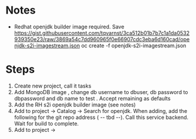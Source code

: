 # Notes #
- Redhat openjdk builder image required.
Save https://gist.githubusercontent.com/tqvarnst/3ca512b01b7b7c1a1da0532939350e23/raw/3869a54c7dd960965f0e66907cdc3eba6d160cad/openjdk-s2i-imagestream.json
oc create -f openjdk-s2i-imagestream.json

# Steps # 
1) Create new project, call it tasks
2) Add MongoDB image , change db username to dbuser, db password to dbpassword and db name to test . Accept remaining as defaults
3) Add the RH s2i openjdk builder image (see notes)
4) Add to project -> Catalog -> Search for openjdk. When adding, add the following for the git repo address ( -- tbd --). Call this service backend. Wait for build to complete.
5) Add to project -> 
